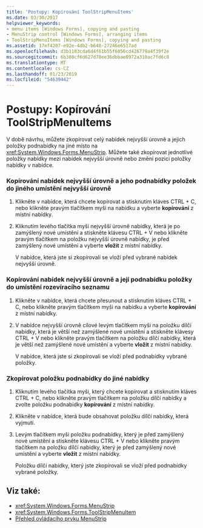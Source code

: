 ```yaml
---
title: 'Postupy: Kopírování ToolStripMenuItems'
ms.date: 03/30/2017
helpviewer_keywords:
- menu items [Windows Forms], copying and pasting
- MenuStrip control [Windows Forms], arranging items
- ToolStripMenuItems [Windows Forms], copying and pasting
ms.assetid: 17ef4207-e92e-4db2-b648-27246e6517ad
ms.openlocfilehash: d3b1103cda6d4f61b55f6856cd426779a4f39f2e
ms.sourcegitcommit: 6b308cf6d627d78ee36dbbae8972a310ac7fd6c8
ms.translationtype: MT
ms.contentlocale: cs-CZ
ms.lasthandoff: 01/23/2019
ms.locfileid: "54639442"
---
```

# <a name="how-to-copy-toolstripmenuitems"></a>Postupy: Kopírování ToolStripMenuItems
V době návrhu, můžete zkopírovat celý nabídek nejvyšší úrovně a jejich položky podnabídky na jiné místo na <xref:System.Windows.Forms.MenuStrip>. Můžete také zkopírovat jednotlivé položky nabídky mezi nabídek nejvyšší úrovně nebo změní pozici položky nabídky v nabídce.  
  
### <a name="to-copy-a-top-level-menu-and-its-submenu-items-to-another-top-level-location"></a>Kopírování nabídek nejvyšší úrovně a jeho podnabídky položek do jiného umístění nejvyšší úrovně  
  
1.  Klikněte v nabídce, která chcete kopírovat a stisknutím kláves CTRL + C, nebo klikněte pravým tlačítkem myši na nabídku a vyberte **kopírování** z místní nabídky.  
  
2.  Kliknutím levého tlačítka myši nejvyšší úrovně nabídky, která je po zamýšlený nové umístění a stiskněte klávesu CTRL + V nebo klikněte pravým tlačítkem na položku nejvyšší úrovně nabídky, je před zamýšlený nové umístění a vyberte **vložit** z místní nabídky.  
  
     V nabídce, která jste si zkopírovali se vloží před vybrané nabídek nejvyšší úrovně.  
  
### <a name="to-copy-a-top-level-menu-and-its-submenu-items-to-a-drop-down-location"></a>Kopírování nabídek nejvyšší úrovně a její podnabídku položky do umístění rozevíracího seznamu  
  
1.  Klikněte v nabídce, která chcete přesunout a stisknutím kláves CTRL + C, nebo klikněte pravým tlačítkem myši na nabídku a vyberte **kopírování** z místní nabídky.  
  
2.  V nabídce nejvyšší úrovně cílové levým tlačítkem myši na položku dílčí nabídky, která je větší než zamýšlené nové umístění a stiskněte klávesy CTRL + V nebo klikněte pravým tlačítkem na položku dílčí nabídky, která je větší než zamýšlené nové umístění a vyberte **vložit** z místní nabídky.  
  
     V nabídce, která jste si zkopírovali se vloží před podnabídky vybrané položky.  
  
### <a name="to-copy-a-submenu-item-to-another-menu"></a>Zkopírovat položku podnabídky do jiné nabídky  
  
1.  Kliknutím levého tlačítka myši, který chcete kopírovat a stisknutím kláves CTRL + C, nebo klikněte pravým tlačítkem na položku dílčí nabídky a zvolte položku podnabídky **kopírování** z místní nabídky.  
  
2.  Klikněte v nabídce, která bude obsahovat položku dílčí nabídky, která vyjmutí.  
  
3.  Levým tlačítkem myši položku podnabídky, který je před zamýšlený nové umístění a stiskněte klávesu CTRL + V nebo klikněte pravým tlačítkem na položku dílčí nabídky, který je před zamýšlený nové umístění a vyberte **vložit** z místní nabídky.  
  
     Položku dílčí nabídky, který jste zkopírovali se vloží před podnabídky vybrané položky.  
  
## <a name="see-also"></a>Viz také:
- <xref:System.Windows.Forms.MenuStrip>
- <xref:System.Windows.Forms.ToolStripMenuItem>
- [Přehled ovládacího prvku MenuStrip](../../../../docs/framework/winforms/controls/menustrip-control-overview-windows-forms.md)
